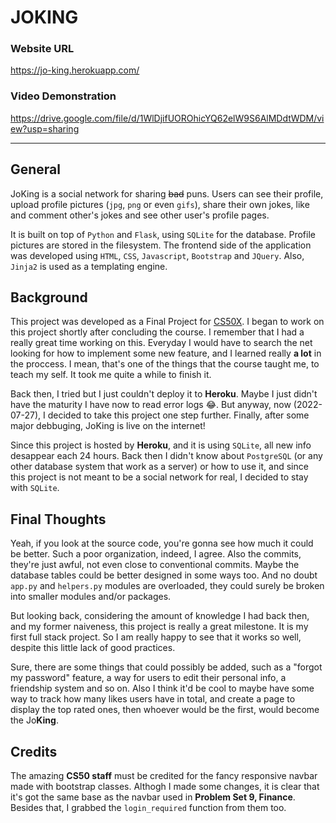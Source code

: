 # JOKING

### Website URL

https://jo-king.herokuapp.com/

### Video Demonstration

https://drive.google.com/file/d/1WlDjifUOROhicYQ62elW9S6AlMDdtWDM/view?usp=sharing

---

## General

JoKing is a social network for sharing <s>bad</s> puns. Users can see their profile, upload profile pictures (`jpg`, `png` or even `gifs`), share their own jokes, like and comment other's jokes and see other user's profile pages.

It is built on top of `Python` and `Flask`, using `SQLite` for the database. Profile pictures are stored in the filesystem. The frontend side of the application was developed using `HTML`, `CSS`, `Javascript`, `Bootstrap` and `JQuery`. Also, `Jinja2` is used as a templating engine.

## Background

This project was developed as a Final Project for [CS50X](https://cs50.harvard.edu/x/2021/). I began to work on this project shortly after concluding the course. I remember that I had a really great time working on this. Everyday I would have to search the net looking for how to implement some new feature, and I learned really **a lot** in the proccess. I mean, that's one of the things that the course taught me, to teach my self. It took me quite a while to finish it.

Back then, I tried but I just couldn't deploy it to **Heroku**. Maybe I just didn't have the maturity I have now to read error logs :joy:. But anyway, now (2022-07-27), I decided to take this project one step further. Finally, after some major debbuging, JoKing is live on the internet!

Since this project is hosted by **Heroku**, and it is using `SQLite`, all new info desappear each 24 hours. Back then I didn't know about `PostgreSQL` (or any other database system that work as a server) or how to use it, and since this project is not meant to be a social network for real, I decided to stay with `SQLite`.

## Final Thoughts

Yeah, if you look at the source code, you're gonna see how much it could be better. Such a poor organization, indeed, I agree. Also the commits, they're just awful, not even close to conventional commits. Maybe the database tables could be better designed in some ways too. And no doubt `app.py` and `helpers.py` modules are overloaded, they could surely be broken into smaller modules and/or packages.

But looking back, considering the amount of knowledge I had back then, and my former naiveness, this project is really a great milestone. It is my first full stack project. So I am really happy to see that it works so well, despite this little lack of good practices.

Sure, there are some things that could possibly be added, such as a "forgot my password" feature, a way for users to edit their personal info, a friendship system and so on. Also I think it'd be cool to maybe have some way to track how many likes users have in total, and create a page to display the top rated ones, then whoever would be the first, would become the Jo**King**.

## Credits

The amazing **CS50 staff** must be credited for the fancy responsive navbar made with bootstrap classes. Althogh I made some changes, it is clear that it's got the same base as the navbar used in **Problem Set 9, Finance**. Besides that, I grabbed the `login_required` function from them too.

